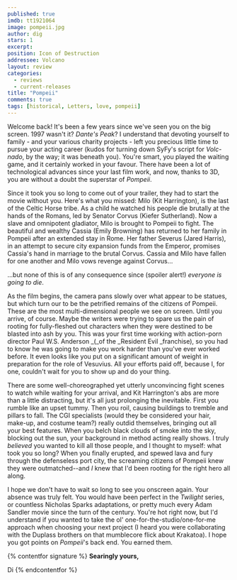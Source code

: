 ```yaml
---
published: true
imdb: tt1921064
image: pompeii.jpg
author: dig
stars: 1
excerpt: 
position: Icon of Destruction
addressee: Volcano
layout: review
categories: 
  - reviews
  - current-releases
title: "Pompeii"
comments: true
tags: [historical, Letters, love, pompeii]
---
```

Welcome back! It's been a few years since we've seen you on the big screen. 1997  wasn't it? _Dante's Peak_? I understand that devoting yourself to family - and your various charity projects - left you precious little time to pursue your acting career (kudos for turning down SyFy's script for _Volc-nado_, by the way; it was beneath you). You're smart, you played the waiting game, and it certainly worked in your favour. There have been a lot of technological advances since your last film work, and now, thanks to 3D, you are without a doubt the superstar of _Pompeii_.

Since it took you so long to come out of your trailer, they had to start the movie without you. Here's what you missed: Milo (Kit Harrington), is the last of the Celtic Horse tribe. As a child he watched his people die brutally at the hands of the Romans, led by Senator Corvus (Kiefer Sutherland). Now a slave and omnipotent gladiator, Milo is brought to Pompeii to fight. The beautiful and wealthy Cassia (Emily Browning) has returned to her family in Pompeii after an extended stay in Rome. Her father Severus (Jared Harris), in an attempt to secure city expansion funds from the Emperor, promises Cassia's hand in marriage to the brutal Corvus. Cassia and Milo have fallen for one another and Milo vows revenge against Corvus…

…but none of this is of any consequence since (spoiler alert!) _everyone is going to die_.

As the film begins, the camera pans slowly over what appear to be statues, but which turn our to be the petrified remains of the citizens of Pompeii. These are the most multi-dimensional people we see on screen. Until you arrive, of course. Maybe the writers were trying to spare us the pain of rooting for fully-fleshed out characters when they were destined to be blasted into ash by you. This was your first time working with action-porn director Paul W.S. Anderson _(_of the _Resident Evil _franchise), so you had to know he was going to make you work harder than you've ever worked before. It even looks like you put on a significant amount of weight in preparation for the role of Vesuvius. All your efforts paid off, because I, for one, couldn't wait for you to show up and do your thing. 

There are some well-choreographed yet utterly unconvincing fight scenes to watch while waiting for your arrival, and Kit Harrington's abs are more than a little distracting, but it's all just prolonging the inevitable.  First you rumble like an upset tummy. Then you roil, causing buildings to tremble and pillars to fall. The CGI specialists (would they be considered your hair, make-up, and costume team?) really outdid themselves, bringing out all your best features. When you belch black clouds of smoke into the sky, blocking out the sun, your background in method acting really shows. I truly _believed_ you wanted to kill all those people, and I thought to myself: what took you so long? When you finally erupted, and spewed lava and fury through the defenseless port city, the screaming citizens of Pompeii knew they were outmatched--and _I_ knew that I'd been rooting for the right hero all along.

I hope we don't have to wait so long to see you onscreen again. Your absence was truly felt. You would have been perfect in the _Twilight_ series, or countless Nicholas Sparks adaptations, or pretty much every Adam Sandler movie since the turn of the century. You're hot right now, but I'd understand if you wanted to take the ol' one-for-the-studio/one-for-me approach when choosing your next project (I heard you were collaborating with the Duplass brothers on that mumblecore flick about Krakatoa). I hope you got points on _Pompeii_'s back end. You earned them.

{% contentfor signature %}
**Searingly yours,**

Di
{% endcontentfor %}